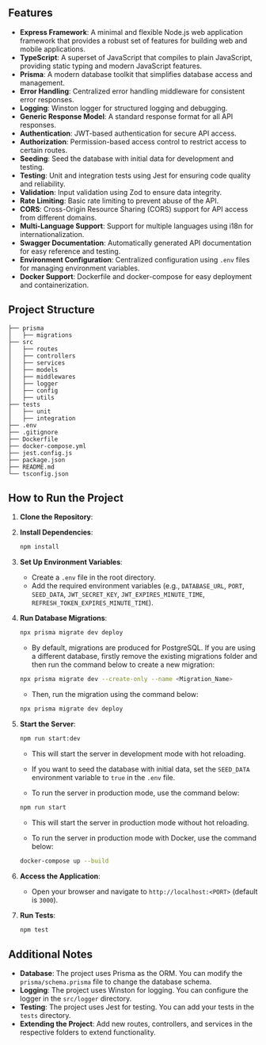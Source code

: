 ## Features

- **Express Framework**: A minimal and flexible Node.js web application framework that provides a robust set of features for building web and mobile applications.
- **TypeScript**: A superset of JavaScript that compiles to plain JavaScript, providing static typing and modern JavaScript features.
- **Prisma**: A modern database toolkit that simplifies database access and management.
- **Error Handling**: Centralized error handling middleware for consistent error responses.
- **Logging**: Winston logger for structured logging and debugging.
- **Generic Response Model**: A standard response format for all API responses.
- **Authentication**: JWT-based authentication for secure API access.
- **Authorization**: Permission-based access control to restrict access to certain routes.
- **Seeding**: Seed the database with initial data for development and testing.
- **Testing**: Unit and integration tests using Jest for ensuring code quality and reliability.
- **Validation**: Input validation using Zod to ensure data integrity.
- **Rate Limiting**: Basic rate limiting to prevent abuse of the API.
- **CORS**: Cross-Origin Resource Sharing (CORS) support for API access from different domains.
- **Multi-Language Support**: Support for multiple languages using i18n for internationalization.
- **Swagger Documentation**: Automatically generated API documentation for easy reference and testing.
- **Environment Configuration**: Centralized configuration using `.env` files for managing environment variables.
- **Docker Support**: Dockerfile and docker-compose for easy deployment and containerization.

## Project Structure

```
├── prisma
│   ├── migrations
├── src
│   ├── routes
│   ├── controllers
│   ├── services
│   ├── models
│   ├── middlewares
│   ├── logger
│   ├── config
│   ├── utils
├── tests
│   ├── unit
│   ├── integration
├── .env
├── .gitignore
├── Dockerfile
├── docker-compose.yml
├── jest.config.js
├── package.json
├── README.md
└── tsconfig.json
```

## How to Run the Project

1. **Clone the Repository**:

2. **Install Dependencies**:

   ```bash
   npm install
   ```

3. **Set Up Environment Variables**:

   - Create a `.env` file in the root directory.
   - Add the required environment variables (e.g., `DATABASE_URL`, `PORT`, `SEED_DATA`, `JWT_SECRET_KEY`, `JWT_EXPIRES_MINUTE_TIME`, `REFRESH_TOKEN_EXPIRES_MINUTE_TIME`).

4. **Run Database Migrations**:

   ```bash
   npx prisma migrate dev deploy
   ```

   - By default, migrations are produced for PostgreSQL. If you are using a different database, firstly remove the existing migrations folder and then run the command below to create a new migration:

   ```bash
   npx prisma migrate dev --create-only --name <Migration_Name>
   ```

   - Then, run the migration using the command below:

   ```bash
   npx prisma migrate dev deploy
   ```

5. **Start the Server**:

   ```bash
   npm run start:dev
   ```

   - This will start the server in development mode with hot reloading.
   - If you want to seed the database with initial data, set the `SEED_DATA` environment variable to `true` in the `.env` file.

   - To run the server in production mode, use the command below:

   ```bash
   npm run start
   ```

   - This will start the server in production mode without hot reloading.

   - To run the server in production mode with Docker, use the command below:

   ```bash
   docker-compose up --build
   ```

6. **Access the Application**:

   - Open your browser and navigate to `http://localhost:<PORT>` (default is `3000`).

7. **Run Tests**:
   ```bash
   npm test
   ```

## Additional Notes

- **Database**: The project uses Prisma as the ORM. You can modify the `prisma/schema.prisma` file to change the database schema.
- **Logging**: The project uses Winston for logging. You can configure the logger in the `src/logger` directory.
- **Testing**: The project uses Jest for testing. You can add your tests in the `tests` directory.
- **Extending the Project**: Add new routes, controllers, and services in the respective folders to extend functionality.
